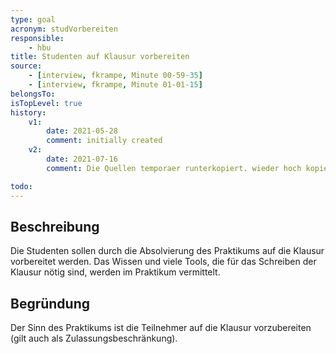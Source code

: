 ```yaml
---
type: goal
acronym: studVorbereiten
responsible: 
    - hbu
title: Studenten auf Klausur vorbereiten
source:
    - [interview, fkrampe, Minute 00-59-35]
    - [interview, fkrampe, Minute 01-01-15]
belongsTo:
isTopLevel: true
history:
    v1:
        date: 2021-05-28
        comment: initially created
    v2:
        date: 2021-07-16
        comment: Die Quellen temporaer runterkopiert. wieder hoch kopiert

todo:
---
```


## Beschreibung

Die Studenten sollen durch die Absolvierung des Praktikums auf die Klausur vorbereitet werden. Das Wissen und viele Tools, die für das Schreiben der Klausur
nötig sind, werden im Praktikum vermittelt.

## Begründung

Der Sinn des Praktikums ist die Teilnehmer auf die Klausur vorzubereiten (gilt auch als Zulassungsbeschränkung).

